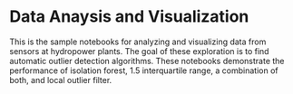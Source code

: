 # Data Anaysis and Visualization

This is the sample notebooks for analyzing and visualizing data from sensors at hydropower plants. The goal of these exploration is to find automatic outlier detection algorithms. These notebooks demonstrate the performance of isolation forest, 1.5 interquartile range, a combination of both, and local outlier filter.  